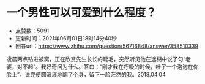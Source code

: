 # 一个男性可以可爱到什么程度？
- 点赞数：5091
- 更新时间：2021年06月01日18时14分40秒
- 回答url：https://www.zhihu.com/question/56716848/answer/358510339
<body>
 <p data-pid="A0gQdmox">凌晨两点钻进被窝，正在欣赏先生长长的睫毛，突然听见他在迷糊中说了句“老婆，对不起”。我好奇问为什么。答曰：“刚才我在呼吸的时候，吐了一个泡泡在你脸上”，说完便圆滚滚地翻了个身，留下一脸茫然的我。2018.04.04</p>
</body>